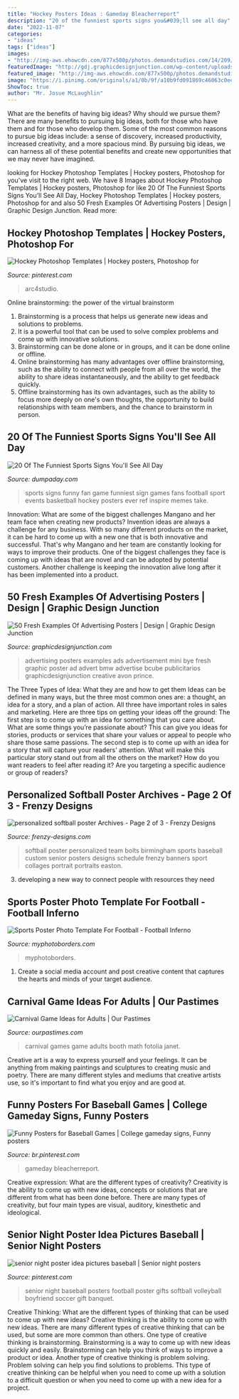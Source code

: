 ```yaml
---
title: "Hockey Posters Ideas : Gameday Bleacherreport"
description: "20 of the funniest sports signs you&#039;ll see all day"
date: "2022-11-07"
categories:
- "ideas"
tags: ["ideas"]
images:
- "http://img-aws.ehowcdn.com/877x500p/photos.demandstudios.com/14/209/fotolia_2428851_XS.jpg"
featuredImage: "http://gdj.graphicdesignjunction.com/wp-content/uploads/2012/09/advertising+posters+7.jpg"
featured_image: "http://img-aws.ehowcdn.com/877x500p/photos.demandstudios.com/14/209/fotolia_2428851_XS.jpg"
image: "https://i.pinimg.com/originals/a1/0b/9f/a10b9fd091869c46063c0ee5e49585f3.jpg"
ShowToc: true
author: "Mr. Josue McLaughlin"
---
```



What are the benefits of having big ideas? Why should we pursue them?
There are many benefits to pursuing big ideas, both for those who have them and for those who develop them. Some of the most common reasons to pursue big ideas include: a sense of discovery, increased productivity, increased creativity, and a more spacious mind. By pursuing big ideas, we can harness all of these potential benefits and create new opportunities that we may never have imagined.

	

		
looking for Hockey Photoshop Templates | Hockey posters, Photoshop for you've visit to the right web. We have 8 Images about Hockey Photoshop Templates | Hockey posters, Photoshop for like 20 Of The Funniest Sports Signs You&#039;ll See All Day, Hockey Photoshop Templates | Hockey posters, Photoshop for and also 50 Fresh Examples Of Advertising Posters | Design | Graphic Design Junction. Read more:
		
    
## Hockey Photoshop Templates | Hockey Posters, Photoshop For

<img loading=lazy src="https://i.pinimg.com/originals/a1/0b/9f/a10b9fd091869c46063c0ee5e49585f3.jpg" onerror="this.onerror=null;this.src='https://tse1.mm.bing.net/th?id=OIP.jC8cc1ZpX4pEHYtWHjOD4AHaJQ&amp;pid=15.1';" alt="Hockey Photoshop Templates | Hockey posters, Photoshop for">

_Source: pinterest.com_

>arc4studio. 

	

Online brainstorming: the power of the virtual brainstorm
1. Brainstorming is a process that helps us generate new ideas and solutions to problems.
2. It is a powerful tool that can be used to solve complex problems and come up with innovative solutions.
3. Brainstorming can be done alone or in groups, and it can be done online or offline.
4. Online brainstorming has many advantages over offline brainstorming, such as the ability to connect with people from all over the world, the ability to share ideas instantaneously, and the ability to get feedback quickly.
5. Offline brainstorming has its own advantages, such as the ability to focus more deeply on one's own thoughts, the opportunity to build relationships with team members, and the chance to brainstorm in person.

    
## 20 Of The Funniest Sports Signs You&#039;ll See All Day

<img loading=lazy src="http://www.dumpaday.com/wp-content/uploads/2016/12/sports-signs-13.jpg" onerror="this.onerror=null;this.src='https://tse1.mm.bing.net/th?id=OIP.lYl2Cn-Jaqiy9-R7Lj77PgHaLL&amp;pid=15.1';" alt="20 Of The Funniest Sports Signs You&#039;ll See All Day">

_Source: dumpaday.com_

>sports signs funny fan game funniest sign games fans football sport events basketball hockey posters ever ref inspire memes take. 

	

Innovation: What are some of the biggest challenges Mangano and her team face when creating new products?
Invention ideas are always a challenge for any business. With so many different products on the market, it can be hard to come up with a new one that is both innovative and successful. That's why Mangano and her team are constantly looking for ways to improve their products. One of the biggest challenges they face is coming up with ideas that are novel and can be adopted by potential customers. Another challenge is keeping the innovation alive long after it has been implemented into a product.

    
## 50 Fresh Examples Of Advertising Posters | Design | Graphic Design Junction

<img loading=lazy src="http://gdj.graphicdesignjunction.com/wp-content/uploads/2012/09/advertising+posters+7.jpg" onerror="this.onerror=null;this.src='https://tse1.mm.bing.net/th?id=OIP.Qj35ySlLl6c9j5EsuIlnuwHaKe&amp;pid=15.1';" alt="50 Fresh Examples Of Advertising Posters | Design | Graphic Design Junction">

_Source: graphicdesignjunction.com_

>advertising posters examples ads advertisement mini bye fresh graphic poster ad advert bmw advertise bcube publicitarios graphicdesignjunction creative avon prince. 

	

The Three Types of Idea: What they are and how to get them
Ideas can be defined in many ways, but the three most common ones are: a thought, an idea for a story, and a plan of action. All three have important roles in sales and marketing. Here are three tips on getting your ideas off the ground: 
The first step is to come up with an idea for something that you care about. What are some things you’re passionate about? This can give you ideas for stories, products or services that share your values or appeal to people who share those same passions. 
The second step is to come up with an idea for a story that will capture your readers’ attention. What will make this particular story stand out from all the others on the market? How do you want readers to feel after reading it? Are you targeting a specific audience or group of readers?

    
## Personalized Softball Poster Archives - Page 2 Of 3 - Frenzy Designs

<img loading=lazy src="https://www.frenzy-designs.com/wp-content/uploads/2013/04/Personalized-Softball-Poster-Birmingham-Bolts.jpg" onerror="this.onerror=null;this.src='https://tse4.mm.bing.net/th?id=OIP.Kx1V_VX60ErI72ZCiDQgdAHaJb&amp;pid=15.1';" alt="personalized softball poster Archives - Page 2 of 3 - Frenzy Designs">

_Source: frenzy-designs.com_

>softball poster personalized team bolts birmingham sports baseball custom senior posters designs schedule frenzy banners sport collages portrait portraits easton. 

	

3. developing a new way to connect people with resources they need 

    
## Sports Poster Photo Template For Football - Football Inferno

<img loading=lazy src="https://cdn3.bigcommerce.com/s-jdhnct1/products/460/images/1230/football_inferno_16x20_photo_template__37532.1462976267.1280.1280.jpg?c=2" onerror="this.onerror=null;this.src='https://tse2.mm.bing.net/th?id=OIP.306OPXBR0Pz4I85eT02vRAHaJQ&amp;pid=15.1';" alt="Sports Poster Photo Template For Football - Football Inferno">

_Source: myphotoborders.com_

>myphotoborders. 

	

1. Create a social media account and post creative content that captures the hearts and minds of your target audience.

    
## Carnival Game Ideas For Adults | Our Pastimes

<img loading=lazy src="http://img-aws.ehowcdn.com/877x500p/photos.demandstudios.com/14/209/fotolia_2428851_XS.jpg" onerror="this.onerror=null;this.src='https://tse3.mm.bing.net/th?id=OIP.Q6-iUcIsVjx1K2t8GbnF6wHaEO&amp;pid=15.1';" alt="Carnival Game Ideas for Adults | Our Pastimes">

_Source: ourpastimes.com_

>carnival games game adults booth math fotolia janet. 

	

Creative art is a way to express yourself and your feelings. It can be anything from making paintings and sculptures to creating music and poetry. There are many different styles and mediums that creative artists use, so it's important to find what you enjoy and are good at.

    
## Funny Posters For Baseball Games | College Gameday Signs, Funny Posters

<img loading=lazy src="https://i.pinimg.com/originals/b7/4d/4a/b74d4a630c9d254a56b3f36a7da08853.jpg" onerror="this.onerror=null;this.src='https://tse2.mm.bing.net/th?id=OIP.TOr3UROqr3YacptZkYLHcAAAAA&amp;pid=15.1';" alt="Funny Posters for Baseball Games | College gameday signs, Funny posters">

_Source: br.pinterest.com_

>gameday bleacherreport. 

	

Creative expression: What are the different types of creativity?
Creativity is the ability to come up with new ideas, concepts or solutions that are different from what has been done before. There are many types of creativity, but four main types are visual, auditory, kinesthetic and ideological.

    
## Senior Night Poster Idea Pictures Baseball | Senior Night Posters

<img loading=lazy src="https://i.pinimg.com/736x/c6/58/36/c658361416724737931883cdc0c28e7f.jpg" onerror="this.onerror=null;this.src='https://tse1.mm.bing.net/th?id=OIP.n8nojgGG06KbwcN9y4Q5WwHaNK&amp;pid=15.1';" alt="senior night poster idea pictures baseball | Senior night posters">

_Source: pinterest.com_

>senior night baseball posters football poster gifts softball volleyball boyfriend soccer gift banquet. 

	

Creative Thinking: What are the different types of thinking that can be used to come up with new ideas?
Creative thinking is the ability to come up with new ideas. There are many different types of creative thinking that can be used, but some are more common than others. One type of creative thinking is brainstorming. Brainstorming is a way to come up with new ideas quickly and easily. Brainstorming can help you think of ways to improve a product or idea. Another type of creative thinking is problem solving. Problem solving can help you find solutions to problems. This type of creative thinking can be helpful when you need to come up with a solution to a difficult question or when you need to come up with a new idea for a project.

